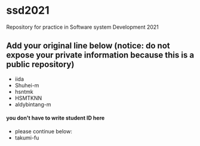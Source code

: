 # ssd2021
Repository for practice in Software system Development 2021
## Add your original line below (notice: do not expose your private information because this is a public repository)

* iida  
* Shuhei-m   
* hsntmk
* HSMTKNN
* aldybintang-m
#### you don't have to write student ID here
* please continue below:
* takumi-fu

